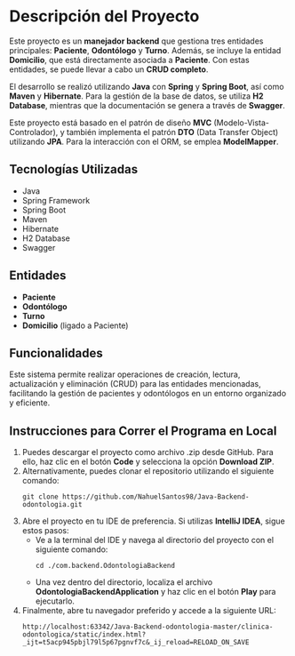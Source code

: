 <h1>Descripción del Proyecto</h1>

<p>
    Este proyecto es un <strong>manejador backend</strong> que gestiona tres entidades principales: <strong>Paciente</strong>, <strong>Odontólogo</strong> y <strong>Turno</strong>. Además, se incluye la entidad <strong>Domicilio</strong>, que está directamente asociada a <strong>Paciente</strong>. Con estas entidades, se puede llevar a cabo un <strong>CRUD completo</strong>.
</p>

<p>
    El desarrollo se realizó utilizando <strong>Java</strong> con <strong>Spring</strong> y <strong>Spring Boot</strong>, así como <strong>Maven</strong> y <strong>Hibernate</strong>. Para la gestión de la base de datos, se utiliza <strong>H2 Database</strong>, mientras que la documentación se genera a través de <strong>Swagger</strong>.
</p>

<p>
    Este proyecto está basado en el patrón de diseño <strong>MVC</strong> (Modelo-Vista-Controlador), y también implementa el patrón <strong>DTO</strong> (Data Transfer Object) utilizando <strong>JPA</strong>. Para la interacción con el ORM, se emplea <strong>ModelMapper</strong>.
</p>

<h2>Tecnologías Utilizadas</h2>
<ul>
    <li>Java</li>
    <li>Spring Framework</li>
    <li>Spring Boot</li>
    <li>Maven</li>
    <li>Hibernate</li>
    <li>H2 Database</li>
    <li>Swagger</li>
</ul>

<h2>Entidades</h2>
<ul>
    <li><strong>Paciente</strong></li>
    <li><strong>Odontólogo</strong></li>
    <li><strong>Turno</strong></li>
    <li><strong>Domicilio</strong> (ligado a Paciente)</li>
</ul>

<h2>Funcionalidades</h2>
<p>
    Este sistema permite realizar operaciones de creación, lectura, actualización y eliminación (CRUD) para las entidades mencionadas, facilitando la gestión de pacientes y odontólogos en un entorno organizado y eficiente.
</p>
<h2>Instrucciones para Correr el Programa en Local</h2>

<ol>
    <li>
        Puedes descargar el proyecto como archivo .zip desde GitHub. Para ello, haz clic en el botón <strong>Code</strong> y selecciona la opción <strong>Download ZIP</strong>.
    </li>
    <li>
        Alternativamente, puedes clonar el repositorio utilizando el siguiente comando:
        <pre><code>git clone https://github.com/NahuelSantos98/Java-Backend-odontologia.git</code></pre>
    </li>
    <li>
        Abre el proyecto en tu IDE de preferencia. Si utilizas <strong>IntelliJ IDEA</strong>, sigue estos pasos:
        <ul>
            <li>Ve a la terminal del IDE y navega al directorio del proyecto con el siguiente comando:</li>
            <pre><code>cd ./com.backend.OdontologiaBackend</code></pre>
            <li>Una vez dentro del directorio, localiza el archivo <strong>OdontologiaBackendApplication</strong> y haz clic en el botón <strong>Play</strong> para ejecutarlo.</li>
        </ul>
    </li>
    <li>
        Finalmente, abre tu navegador preferido y accede a la siguiente URL:
        <pre><code>http://localhost:63342/Java-Backend-odontologia-master/clinica-odontologica/static/index.html?_ijt=t5acp945pbjl79l5p67pgnvf7c&_ij_reload=RELOAD_ON_SAVE</code></pre>
    </li>
</ol>
